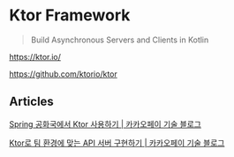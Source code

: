 # Ktor Framework

> Build Asynchronous Servers and Clients in Kotlin

<https://ktor.io/>

<https://github.com/ktorio/ktor>

## Articles

[Spring 공화국에서 Ktor 사용하기 | 카카오페이 기술 블로그](https://tech.kakaopay.com/post/spring-and-ktor/)

[Ktor로 팀 환경에 맞는 API 서버 구현하기 | 카카오페이 기술 블로그](https://tech.kakaopay.com/post/ktor-api-server/)
